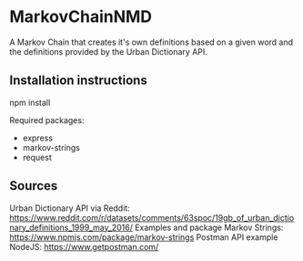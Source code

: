 # MarkovChainNMD

A Markov Chain that creates it's own definitions based on a given word and the definitions provided by the Urban Dictionary API. 

## Installation instructions 

npm install

Required packages: 
- express
- markov-strings
- request

## Sources


Urban Dictionary API via Reddit: https://www.reddit.com/r/datasets/comments/63spoc/19gb_of_urban_dictionary_definitions_1999_may_2016/ 
Examples and package Markov Strings: https://www.npmjs.com/package/markov-strings
Postman API example NodeJS: https://www.getpostman.com/ 